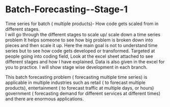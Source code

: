 # Batch-Forecasting--Stage-1
Time series for batch ( multiple products)- How code gets scaled from in different stages.  
I will go through the different stages to scale up/ scale down a time series  problem
It helps someone to see how big problem is broken down into pieces and then scale it up.
Here the main goal is not to understand time series but to see how code gets developed or transformed.
Targeted at people going into coding field,
Look at the excel sheet attached to see different stages and how I have explained. 
Data is also given in the excel for you to practice. 
I will show stage wise development in each branch. 


This batch forecasting problem ( forecasting multiple time series)  is applicable in multiple industries
such as retail ( to forecast multiple products), entertainment ( to forecast traffic at multiple days, or hours)
government ( forecasting demand for different services at different times) and there are enormous applications.

